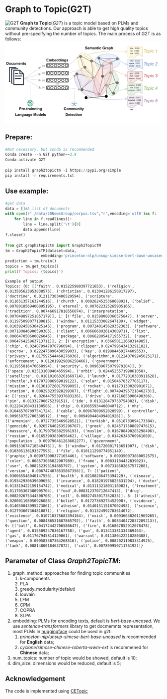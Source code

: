 # Graph to Topic(G2T)
![G2T](https://github.com/lunar-moon/Graph2Topic/blob/v2.0/Images/logo.png=100x20)
**Graph to Topic**(*G2T*) is a topic model based on PLMs and community detections. Our approach is able to get high quality topics without pre-specifying the number of topics. The main process of G2T is as follows:
![main process](https://github.com/lunar-moon/Graph2Topic/blob/v2.0/Images/模型图1-v2.png)
## Prepare:
```python
#Not necessary, but conda is recommended
Conda create --n G2T python==3.9 
Conda activate G2T  

pip install graph2topictm -i https://pypi.org/simple
pip install -r requirements.txt 
```
## Use example:
```python
#get data
data = []#A list of documents
with open(r"./data/20NewsGroup/corpus.tsv","r",encoding='utf8')as f:
    for line in f.readlines():
        line = line.split('\t')[0]
        data.append(line)
f.close()

from g2t.graph2topictm import Graph2TopicTM
tm = Graph2TopicTM(dataset=data, 
                embedding='princeton-nlp/unsup-simcse-bert-base-uncased')
prediction = tm.train()
topics = tm.get_topics()
print(f'Topics: {topics}')

```
```
Example of output
Topics: {0: [('faith', 0.015225980397721653), ('religion', 0.013505623953838575), ('christian', 0.013041286150817297), ('doctrine', 0.012117303406529594), ('scripture', 0.011651357163244516), ('church', 0.009262452536868892), ('belief', 0.0078018569400895195), ('eternal', 0.007622325265905166), ('tradition', 0.007466917818556074), ('interpretation', 0.007049897251857179)], 1: [('file', 0.01598088366575847), ('server', 0.011975090077188815), ('window', 0.01115333082647189), ('widget', 0.010392458636425145), ('program', 0.007240145629352383), ('software', 0.007180846900590385), ('client', 0.006666002614300971), ('list', 0.006647050600026045), ('package', 0.006628054171955732), ('user', 0.006476425963713711)], 2: [('encryption', 0.036650112668314985), ('chip', 0.024879947870796094), ('clipper',0.024799643413291182), ('escrow', 0.022247509643059903), ('key', 0.019984459274609553), ('privacy', 0.017597544460276036), ('algorithm',0.012240709245025171), ('enforcement', 0.012019929086258466), ('government', 0.011955816470668994), ('security', 0.009639675079979204)], 3: [('space',0.02513160940465994), ('orbit', 0.024452557199861058), ('satellite', 0.018101063261669714), ('launch', 0.01772010383911628), ('shuttle',0.017072086969019122), ('solar', 0.01504678327703117), ('mission', 0.013618726017999095), ('rocket', 0.01173130020901071), ('station', 0.008293235928299387), ('flight',0.007494395721846273)], 4: [('scsi', 0.020447553937683136), ('drive', 0.01716853906498366), ('pin', 0.01332700675239151), ('ide', 0.013128479738754882), ('disk', 0.012284168431130586), ('chip', 0.010855934408040712), ('mhz', 0.010465707097541724), ('cable', 0.00967809652020599), ('controller', 0.009658752700338512), ('meg', 0.009490448499401926)], 5: [('armenian', 0.07277355469628521), ('turkish', 0.0518733094173384), ('genocide', 0.026576462535296767), ('greek', 0.024571758889747615), ('massacre', 0.01790756582596193), ('muslim', 0.016788498285298496), ('russian', 0.01653903839656462), ('village', 0.01426348700961069), ('population', 0.009790461263602277), ('government', 0.009153674718549476)], 6: [('window', 0.01720081713651007), ('disk', 0.010305136193377593), ('file', 0.010111290774951149), ('graphic',0.009972090377165446), ('software', 0.009350073860052575), ('color', 0.008573085022907989), ('frame', 0.00831184432839023), ('user', 0.008252393194885797), ('system', 0.007316502657577208), ('version', 0.0067474078535867356)], 7: [('patient', 0.030065548040147556), ('health', 0.02108286475394229), ('disease', 0.019342930639699656), ('insurance', 0.018201976825631294), ('doctor', 0.013319422159154742), ('medical', 0.01311321803118982), ('treatment', 0.011705307380905704), ('food',0.008312370712647413), ('drug', 0.008292675344308708), ('cell', 0.00827453017352833)], 8: [('atheist', 0.020001108950926088), ('belief', 0.01727369273452998), ('evidence', 0.014050043995273861), ('atheism', 0.014015115187002498), ('science', 0.012793607304810871), ('religion', 0.011324992703614072), ('existence', 0.010710375683394164), ('exist', 0.009366382011969265), ('question', 0.008486531687865792), ('faith', 0.008340472837289213)], 9: [('batf', 0.04172442706586647), ('fire', 0.016867852912078478), ('agent', 0.015509247036167758), ('gun', 0.013413381334369463), ('gas', 0.011767945814129061), ('warrant', 0.011380422210280308), ('weapon', 0.009583587364268516), ('police', 0.008202119833314925), ('tank', 0.00814800184637872), ('cult', 0.00789995071176192)]}
```
## Parameter of Class *Graph2TopicTM*:
1. graph_method: approaches for finding topic communities
    1. k-components
    2. PLA
    3. greedy_modularity(defalut)
    4. louvain
    5. LFM
    6. CPM
    7. COPRA
    8. SLPA
2. embedding: PLMs for encoding texts, default is *bert-base-uncased*. We use *sentence-transformers* library to get docmemnts representation, most PLMs in [huggingface](https://huggingface.co/models) could be used in g2t:
    1. *princeton-nlp/unsup-simcse-bert-base-uncased* is recommended for **English** data;
    2. *cyclone/simcse-chinese-roberta-wwm-ext* is recommened for **Chinese** data;
3. num_topics: number of topic would be showed, default is 10;
4. dim_size: dimensions would be reduced, default is 5;
## Acknowledgement
The code is implemented using [CETopic](https://github.com/hyintell/topicx)

